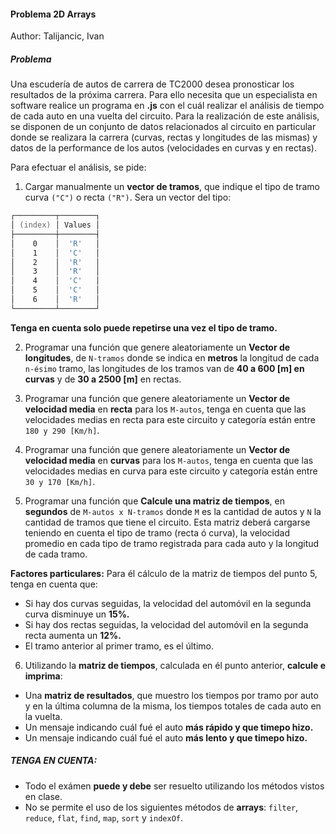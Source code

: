 #### Problema 2D Arrays
Author: Talijancic, Ivan

##### Problema
Una escudería de autos de carrera de TC2000 desea pronosticar los resultados de la próxima carrera. Para ello necesita que un especialista en software realice un programa en **.js** con el cuál realizar el análisis de tiempo de cada auto en una vuelta del circuito. Para la realización de este análisis, se disponen de un conjunto de datos relacionados al circuito en particular donde se realizara la carrera (curvas, rectas y longitudes de las mismas) y datos de la performance de los autos (velocidades en curvas y en rectas).

Para efectuar el análisis, se pide:

1. Cargar manualmente un **vector de tramos**, que indique el tipo de tramo curva `("C")` o recta `("R")`. Sera un vector del tipo:

```zsh
┌─────────┬────────┐
│ (index) │ Values │
├─────────┼────────┤
│    0    │  'R'   │
│    1    │  'C'   │
│    2    │  'R'   │
│    3    │  'R'   │
│    4    │  'C'   │
│    5    │  'C'   │
│    6    │  'R'   │
└─────────┴────────┘
```

**Tenga en cuenta solo puede repetirse una vez el tipo de tramo.**

2. Programar una función que genere aleatoriamente un **Vector de longitudes**, de `N-tramos` donde se indica en **metros** la longitud de cada `n-ésimo` tramo, las longitudes de los tramos van de **40 a 600 [m] en curvas** y de **30 a 2500 [m]** en rectas.

3. Programar una función que genere aleatoriamente un **Vector de velocidad media** en **recta** para los `M-autos`, tenga en cuenta que las velocidades medias en recta para este circuito y categoría están entre `180 y 290 [Km/h]`.

4. Programar una función que genere aleatoriamente un **Vector de velocidad media** en **curvas** para los `M-autos`, tenga en cuenta que las velocidades medias en curva para este circuito y categoría están entre `30 y 170 [Km/h]`.

5. Programar una función que **Calcule una matriz de tiempos**, en **segundos** de `M-autos x N-tramos` donde `M` es la cantidad de autos y `N` la cantidad de tramos que tiene el circuito. Esta matriz deberá cargarse teniendo en cuenta el tipo de tramo (recta ó curva), la velocidad promedio en cada tipo de tramo registrada para cada auto y la longitud de cada tramo.

**Factores particulares:**
Para él cálculo de la matriz de tiempos del punto 5, tenga en cuenta que:
  - Si hay dos curvas seguidas, la velocidad del automóvil en la segunda curva disminuye un **15%.**
  - Si hay dos rectas seguidas, la velocidad del automóvil en la segunda recta aumenta un **12%.**
  - El tramo anterior al primer tramo, es el último.

6. Utilizando la **matriz de tiempos**, calculada en él punto anterior, **calcule e imprima**:
  - Una **matriz de resultados**, que muestro los tiempos por tramo por auto y en la última columna de la misma, los tiempos totales de cada auto en la vuelta.
  - Un mensaje indicando cuál fué el auto **más rápido y que timepo hizo.**
  - Un mensaje indicando cuál fué el auto **más lento y que timepo hizo.**

##### TENGA EN CUENTA:
- Todo el exámen **puede y debe** ser resuelto utilizando los métodos vistos en clase.
- No se permite el uso de los siguientes métodos de **arrays**: `filter`, `reduce`, `flat`, `find`, `map`, `sort` y `indexOf`.




